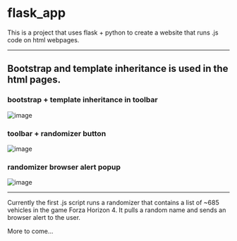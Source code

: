 # flask_app

This is a project that uses flask + python to create a website that runs .js code on html webpages.
________________________________________________________________________________________________________________________________________
## Bootstrap and template inheritance is used in the html pages.
### bootstrap + template inheritance in toolbar
![image](https://user-images.githubusercontent.com/50674864/95535402-5fbf4300-09b6-11eb-9acd-0bf26bbf7199.png)

### toolbar + randomizer button
![image](https://user-images.githubusercontent.com/50674864/95535644-f7bd2c80-09b6-11eb-8360-5ec6e4fee610.png)

### randomizer browser alert popup
![image](https://user-images.githubusercontent.com/50674864/95535779-466ac680-09b7-11eb-8ccf-464cae6134e2.png)

________________________________________________________________________________________________________________________________________

Currently the first .js script runs a randomizer that contains a list of ~685 vehicles in the game Forza Horizon 4. It pulls a random name and sends an browser alert to the user.

More to come...


